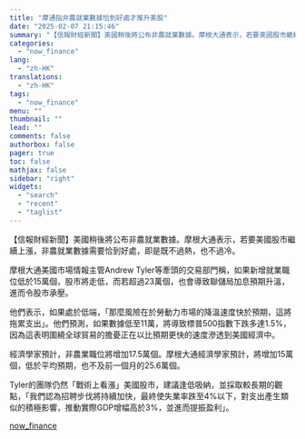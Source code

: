 ```yaml
---
title: "摩通指非農就業數據恰到好處才推升美股"
date: "2025-02-07 21:15:46"
summary: "【信報財經新聞】美國稍後將公布非農就業數據。摩根大通表示，若要美國股市繼續上漲，非農就業數據需要恰到..."
categories:
  - "now_finance"
lang:
  - "zh-HK"
translations:
  - "zh-HK"
tags:
  - "now_finance"
menu: ""
thumbnail: ""
lead: ""
comments: false
authorbox: false
pager: true
toc: false
mathjax: false
sidebar: "right"
widgets:
  - "search"
  - "recent"
  - "taglist"
---
```


【信報財經新聞】美國稍後將公布非農就業數據。摩根大通表示，若要美國股市繼續上漲，非農就業數據需要恰到好處，即是既不過熱，也不過冷。

摩根大通美國市場情報主管Andrew Tyler等牽頭的交易部門稱，如果新增就業職位低於15萬個，股市將走低，而若超過23萬個，也會導致聯儲局加息預期升溫，進而令股市承壓。

他們表示，如果處於低端，「那麼風險在於勞動力市場的降溫速度快於預期，這將拖累支出」。他們預測，如果數據低至11萬，將導致標普500指數下跌多達1.5%，因為這表明圍繞全球貿易的擔憂正在以比預期更快的速度滲透到美國經濟中。

經濟學家預計，非農業職位將增加17.5萬個。摩根大通經濟學家預計，將增加15萬個，低於平均預期，也不及前一個月的25.6萬個。

Tyler的團隊仍然「戰術上看漲」美國股市，建議逢低吸納，並採取較長期的觀點，「我們認為招聘步伐將持續加快，最終使失業率跌至4%以下，對支出產生類似的積極影響，推動實際GDP增幅高於3%，並進而提振盈利」。

[now_finance](https://finance.now.com/news/post.php?id=904706)

